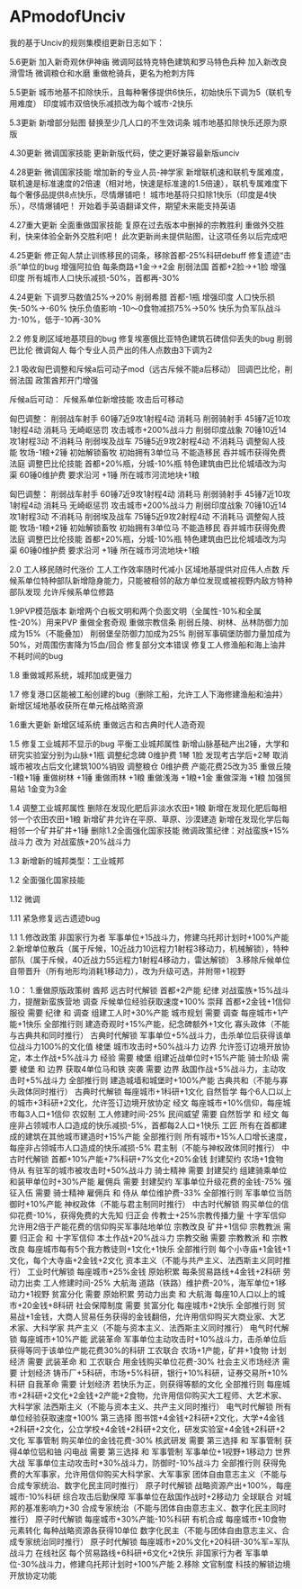 # APmodofUnciv
我的基于Unciv的规则集模组更新日志如下：

5.6更新
加入新奇观休伊神庙
微调阿兹特克特色建筑和罗马特色兵种
加入新改良滑雪场
微调粮仓和水磨
重做枪骑兵，更名为枪刺方阵

5.5更新
城市地基不扣除快乐，且每种奢侈提供6快乐，初始快乐下调为5（联机专用难度）
印度城市双倍快乐减损改为每个城市-2快乐

5.3更新
新增部分贴图
替换至少几人口的不生效词条
城市地基扣除快乐还原为原版

4.30更新
微调国家技能
更新新版代码，使之更好兼容最新版unciv

4.28更新
微调国家技能
增加新的专业人员-神学家
新增联机速和联机专属难度，联机速是标准速度的2倍速（相对地，快速是标准速的1.5倍速），联机专属难度下每个奢侈品提供8点快乐，尽情爆铺吧！
城市地基将只扣除1快乐（印度是4快乐），尽情爆铺吧！
开始着手英语翻译文件，期望未来能支持英语

4.27重大更新
全面重做国家技能
复原在过去版本中删掉的宗教胜利
重做外交胜利，快来体验全新外交胜利吧！
此次更新尚未提供贴图，让这项任务以后完成吧

4.25更新
修正匈人禁止训练移民的词条，移除首都-25%科研debuff
修复遗迹“击杀”单位的bug
增强阿拉伯 每条商路+1金→+2金
削弱法国 首都+2脸→+1脸
增强印度 所有城市人口快乐减损-50%，首都再-30%

4.24更新
下调罗马数值25%→20%
削弱希腊 首都-1瓶
增强印度 人口快乐损失-50%→-60%
快乐负值影响 -10～0食物减损75%→50%
快乐为负军队战斗力-10%，低于-10再-30%

2.2
修复刷区域地基项目的bug
修复埃塞俄比亚特色建筑石碑信仰丢失的bug
削弱巴比伦
微调匈人
每个专业人员产出的伟人点数由3下调为2

2.1
吸收匈巴调整和斥候a后可动子mod（远古斥候不能a后移动）
回调巴比伦，削弱法国
政策酋邦开门增强

斥候a后可动：
斥候系单位新增技能 攻击后可移动

匈巴调整：
削弱战车射手 60锤7近9攻1射程4动 消耗马
削弱骑射手 45锤7近10攻1射程4动 消耗马 无崎岖惩罚 攻击城市+200%战斗力
削弱印度战象 70锤10近14攻1射程3动 不消耗马
削弱埃及战车 75锤5近9攻2射程4动 不消耗马
调整匈人技能 牧场-1粮+2锤 初始解锁畜牧 初始拥有3单位马 不能造移民 吞并城市获得免费法庭
调整巴比伦技能 首都+20%瓶，分城-10%瓶 特色建筑由巴比伦城墙改为沟渠 60锤0维护费 要求沿河 +1锤 所在城市河流地块+1粮

匈巴调整：
削弱战车射手 60锤7近9攻1射程4动 消耗马
削弱骑射手 45锤7近10攻1射程4动 消耗马 无崎岖惩罚 攻击城市+200%战斗力
削弱印度战象 70锤10近14攻1射程3动 不消耗马
削弱埃及战车 75锤5近9攻2射程4动 不消耗马
调整匈人技能 牧场-1粮+2锤 初始解锁畜牧 初始拥有3单位马 不能造移民 吞并城市获得免费法庭
调整巴比伦技能 首都+20%瓶，分城-10%瓶 特色建筑由巴比伦城墙改为沟渠 60锤0维护费 要求沿河 +1锤 所在城市河流地块+1粮

2.0
工人移民随时代涨价
工人工作效率随时代减小
区域地基提供对应伟人点数
斥候系单位特种部队新增隐身能力，只能被相邻的敌方单位发现或被视野内敌方特种部队发现
允许斥候系单位修路

1.9PVP模范版本
新增两个白板文明和两个负面文明（全属性-10%和全属性-20%）用来PVP
重做全套奇观
重做宗教信条
削弱丘陵、树林、丛林防御力加成为15%（不能叠加）
削弱堡垒防御力加成为25%
削弱军事碉堡防御力量加成为50%，对周围伤害降为15血/回合
修复部分文本错误
修复工人修渔船和海上油井不耗时间的bug

1.8
重做城邦系统，城邦加成更强力

1.7
修复港口区能被工船创建的bug（删除工船，允许工人下海修建渔船和油井）
新增区域地基收获所在单元格战略资源

1.6重大更新
新增区域系统
重做远古和古典时代人造奇观

1.5
修复工业城邦不显示的bug
平衡工业城邦属性
新增山脉基础产出2锤，大学和研究实验室分别为山脉+1瓶
调整纪念碑 0维护费 1琴 1脸 发现考古学后+2琴
取消城市被攻占后文化建筑100%销毁
调整粮仓 0维护费 产能花费25改为35
重做丘陵 -1粮+1锤
重做树林 +1锤
重做雨林 +1粮
重做浅海 +1粮+1金
重做深海 +1粮
加强贸易站 1金变为3金


1.4
调整工业城邦属性
删除在发现化肥后非淡水农田+1粮
新增在发现化肥后每相邻一个农田农田+1粮
新增矿井允许在平原、草原、沙漠建造
新增在发现化学后每相邻一个矿井矿井+1锤
删除1.2全面强化国家技能
微调政策纪律：对战蛮族+15%战斗力 改为 对战蛮族+20%战斗力

1.3
新增新的城邦类型：工业城邦

1.2
全面强化国家技能

1.12
微调

1.11
紧急修复远古遗迹bug

1.1
1.修改政策 非国家行为者 军事单位+15战斗力，修建乌托邦计划时+100%产能
2.新增单位散兵（属于斥候，10近战力10远程力1射程3移动力，机械解锁），特种部队（属于斥候，40近战力55远程力1射程4移动力，雷达解锁）
3.移除斥候单位自带晋升（所有地形均消耗1移动力），改为升级可选，并附带+1视野

1.0：
1.重做原版政策树
酋邦 远古时代解锁 首都+2产能
 纪律 对战蛮族+15%战斗力，提醒新蛮族营地
 调查 斥候单位经验获取速度+100%
 崇拜 首都+2金钱+1信仰
 服役 需要 纪律 和 调查 组建工人时+30%产能
 城市规划 需要 调查 每座城市+1产能+1快乐
 全部推行则 建造奇观时+15%产能，纪念碑额外+1文化
寡头政体（不能与古典共和同时推行） 古典时代解锁 军事单位+5%战斗力，击杀单位后获得该单位战斗力100%的文化值
 棱堡 城市攻击时+50%战斗力
 边界 允许签订边境开放协定，本土作战+5%战斗力
 经验 需要 棱堡 组建近战单位时+15%产能
 骑士阶级 需要 棱堡 和 边界 获取4单位马和铁
 突袭 需要 边界 敌国作战+5%战斗力，主动攻击时+5%战斗力
 全部推行则 建造城墙和城堡时+100%产能
古典共和（不能与寡头政体同时推行） 古典时代解锁 每座城市+1科研+1文化
 自然哲学 每个6人口以上的城市+3科研+2文化，允许签订边境开放协定
 经文 每座城市+10%信仰，每座城市每3人口+1信仰
 农奴制 工人修建时间-25%
 民间威望 需要 自然哲学 和 经文 每座非占领城市人口造成的快乐减损-5%，首都每2人口+1快乐
 工匠 所有在首都建成的建筑在其他城市建造时+15%产能
 全部推行则 所有城市+15%人口增长速度，每座非占领城市人口造成的快乐减损-5%
君主制（不能与神权政体同时推行） 中古时代解锁 首都+10%产能+7%科研+7%文化+20%金钱
 封建契约 农场+1食物
 侍从 有驻军的城市被攻击时+50%战斗力
 骑士精神 需要 封建契约 组建骑乘单位和装甲单位时+30%产能
 雇佣兵 需要 封建契约 军事单位升级花费的金钱-75%
 强征入伍 需要 骑士精神 雇佣兵 和 侍从 单位维护费-33%
 全部推行则 军事单位当防御时+10%产能
神权政体（不能与君主制同时推行） 中古时代解锁 购买单位的信仰花费-10%，获得免费的大先知
 归正会 传教士+25%宗教传播力量
 十字军信仰 允许用2倍于产能花费的信仰购买军事陆地单位
 宗教改良 矿井+1信仰
 宗教教派 需要 归正会 和 十字军信仰 本土作战+20%战斗力
 宗教交融 需要 宗教教派 和 宗教改良 每座城市每有5个我方教徒则+1文化+1快乐
 全部推行则 每个小寺庙+1金钱+1文化，每个大寺庙+2金钱+2文化
资本主义（不能与共产主义、法西斯主义同时推行） 工业时代解锁 每座城市+25%金钱
 原始积累 每条贸易路线+4金钱+2科研
 劳动力出卖 工人修建时间-25%
 大航海 道路（铁路）维护费-20%，海军单位+1移动力+1视野
 贫富分化 需要 原始积累 劳动力出卖 和 大航海 每座10人口以上的城市+20金钱+8科研
 社会保障制度 需要 贫富分化 每座城市+2快乐
 全部推行则 贸易战+1金钱，大商人贸易任务获得的金钱翻倍，允许用信仰购买大商业家、大艺术家、大科学家
共产主义（不能与资本主义、法西斯主义同时推行） 电气时代解锁 每座城市+10%产能
 武装革命 军事单位主动攻击时+10%战斗力，击杀单位后获得等同于该单位产能花费30%的科研
 工农联合 农场+1产能，矿井+1食物
 计划经济 需要 武装革命 和 工农联合 用金钱购买单位花费-30%
 社会主义市场经济 需要 计划经济 铸币厂+5科研，市场+5%科研，银行+10%科研，证券交易所+10%科研
 自我革命 需要 计划经济 若快乐为正，则获得等额的文化
 全部推行则 每座城市+2科研+2文化+2金钱+2产能+2食物，允许用信仰购买大工程师、大艺术家、大科学家
法西斯主义（不能与资本主义、共产主义同时推行） 电气时代解锁 所有单位经验获取速度+100%
 第三选择 图书馆+4金钱+2科研+2文化，大学+4金钱+2科研+2文化，公立学校+4金钱+2科研+2文化，研发实验室+4金钱+2科研+2文化
 军事管制 购买单位的金钱花费-30%
 核武研发 需要 第三选择 和 军事管制 获得4单位铝和铀
 闪电战 需要 第三选择 和 军事管制 军事单位+1视野+1移动力
 世界大战 军事单位主动攻击时+30%战斗力，防御时-10%战斗力
 全部推行则 获得免费的大军事家，允许用信仰购买大科学家、大军事家
团体自由意志主义（不能与合成专家统治、数字化民主同时推行） 原子时代解锁 战略资源产出+100%，每座城市-10%科研
 综合攻击后勤保障 军事单位在敌国作战时+2移动力
 全球联合 对城邦的基准影响力+30
合成专家统治（不能与团体自由意志主义、数字化民主同时推行） 原子时代解锁 每座城市+30%产能-10%科研
 有机合成 每座城市+10食物
 元素转化 每种战略资源各获得10单位
数字化民主（不能与团体自由意志主义、合成专家统治同时推行） 原子时代解锁 每座城市+20%文化+20科研-30%军=军队战斗力
 在线社区 每个贸易路线+6科研+6文化+2快乐
 非国家行为者 军事单位-30%战斗力，修建乌托邦计划时+100%产能
2.移除 文官制度 科技的解锁边境开放协定功能
